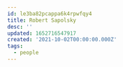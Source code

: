 ```yaml
---
id: le3ba82pcappa6k4rpwfqy4
title: Robert Sapolsky
desc: ''
updated: 1652716547917
created: '2021-10-02T00:00:00.000Z'
tags:
  - people
---
```


